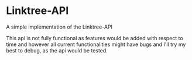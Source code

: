 # Linktree-API
A simple implementation of the Linktree-API

This api is not fully functional as features would be added with respect to time and however all current functionalities might have bugs and I'll try my best to debug, as the api would be tested.